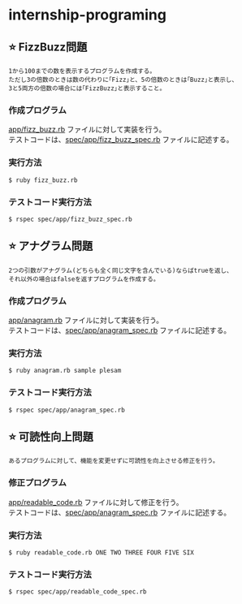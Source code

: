 # internship-programing

## :star: FizzBuzz問題

```
1から100までの数を表示するプログラムを作成する。
ただし3の倍数のときは数の代わりに｢Fizz｣と、5の倍数のときは｢Buzz｣と表示し、
3と5両方の倍数の場合には｢FizzBuzz｣と表示すること。
```

### 作成プログラム

[app/fizz_buzz.rb](app/fizz_buzz.rb) ファイルに対して実装を行う。<br>
テストコードは、[spec/app/fizz_buzz_spec.rb](spec/app/fizz_buzz_spec.rb) ファイルに記述する。

### 実行方法

    $ ruby fizz_buzz.rb

### テストコード実行方法

    $ rspec spec/app/fizz_buzz_spec.rb

## :star: アナグラム問題

```
2つの引数がアナグラム(どちらも全く同じ文字を含んでいる)ならばtrueを返し、
それ以外の場合はfalseを返すプログラムを作成する。
```

### 作成プログラム

[app/anagram.rb](app/anagram.rb) ファイルに対して実装を行う。<br>
テストコードは、[spec/app/anagram_spec.rb](spec/app/anagram_spec.rb) ファイルに記述する。

### 実行方法

    $ ruby anagram.rb sample plesam

### テストコード実行方法

    $ rspec spec/app/anagram_spec.rb

## :star: 可読性向上問題

```
あるプログラムに対して、機能を変更せずに可読性を向上させる修正を行う。
```

### 修正プログラム

[app/readable_code.rb](app/readable_code.rb) ファイルに対して修正を行う。<br>
テストコードは、[spec/app/anagram_spec.rb](spec/app/readable_code_spec.rb) ファイルに記述する。

### 実行方法

    $ ruby readable_code.rb ONE TWO THREE FOUR FIVE SIX

### テストコード実行方法

    $ rspec spec/app/readable_code_spec.rb
